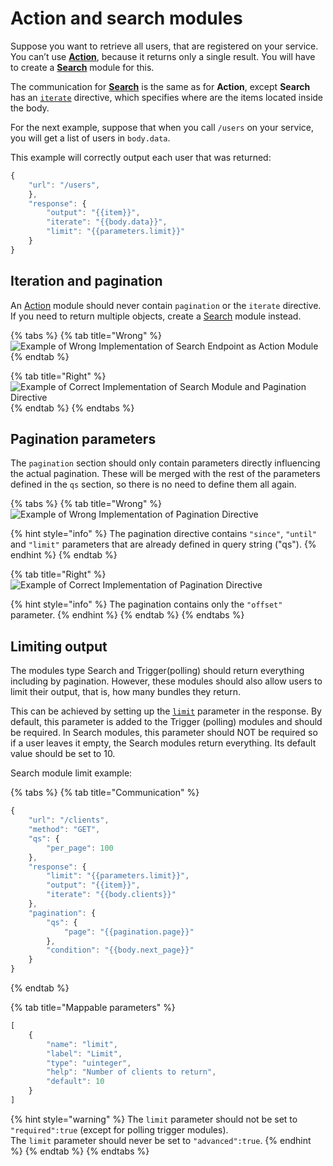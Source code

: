 # Action and search modules

Suppose you want to retrieve all users, that are registered on your service. You can’t use [**Action**](https://integromat.github.io/apps/action.html), because it returns only a single result. You will have to create a [**Search**](https://integromat.github.io/apps/searches.html) module for this.

The communication for [**Search**](https://integromat.github.io/apps/search.html) is the same as for **Action**, except **Search** has an [`iterate`](https://integromat.github.io/apps/search.html#iterate) directive, which specifies where are the items located inside the body.

For the next example, suppose that when you call `/users` on your service, you will get a list of users in `body.data`.

This example will correctly output each user that was returned:

```javascript
{
    "url": "/users",
    },
    "response": {
        "output": "{{item}}",
        "iterate": "{{body.data}}",
        "limit": "{{parameters.limit}}"
    }
}
```

## Iteration and pagination <a href="#iteration-and-pagination" id="iteration-and-pagination"></a>

An [Action](https://docs.integromat.com/apps/app-structure/modules/action) module should never contain `pagination` or the `iterate` directive. If you need to return multiple objects, create a [Search](https://docs.integromat.com/apps/app-structure/modules/search) module instead.

{% tabs %}
{% tab title="Wrong" %}
![Example of Wrong Implementation of Search Endpoint as Action Module](../.gitbook/assets/integromatIterationPaginationWrong.png)
{% endtab %}

{% tab title="Right" %}
![Example of Correct Implementation of Search Module and Pagination Directive](../.gitbook/assets/integromatIterationPaginationRight.png)
{% endtab %}
{% endtabs %}

## Pagination parameters <a href="#pagination-parameters" id="pagination-parameters"></a>

The `pagination` section should only contain parameters directly influencing the actual pagination. These will be merged with the rest of the parameters defined in the `qs` section, so there is no need to define them all again.

{% tabs %}
{% tab title="Wrong" %}
![Example of Wrong Implementation of Pagination Directive](<../.gitbook/assets/integromatPaginationParamsWrong (1).png>)

{% hint style="info" %}
The pagination directive contains `"since"`, `"until"` and `"limit"` parameters that are already defined in query string ("qs").&#x20;
{% endhint %}
{% endtab %}

{% tab title="Right" %}
![Example of Correct Implementation of Pagination Directive](../.gitbook/assets/integromatPaginationParamsRight.png)

{% hint style="info" %}
The pagination contains only the `"offset"` parameter.
{% endhint %}
{% endtab %}
{% endtabs %}

## Limiting output

The modules type Search and Trigger(polling) should return everything including by pagination. However, these modules should also allow users to limit their output, that is, how many bundles they return.

This can be achieved by setting up the [`limit`](https://docs.integromat.com/apps/structure-blocks/api/handling-responses#limit) parameter in the response. By default, this parameter is added to the Trigger (polling) modules and should be required. In Search modules, this parameter should NOT be required so if a user leaves it empty, the Search modules return everything. Its default value should be set to 10.

Search module limit example:

{% tabs %}
{% tab title="Communication" %}
```javascript
{
    "url": "/clients",
    "method": "GET",
    "qs": {
        "per_page": 100
    },
    "response": {
        "limit": "{{parameters.limit}}",
        "output": "{{item}}",
        "iterate": "{{body.clients}}"
    },
    "pagination": {
        "qs": {
            "page": "{{pagination.page}}"
        },
        "condition": "{{body.next_page}}"
    }
}
```
{% endtab %}

{% tab title="Mappable parameters" %}
```javascript
[
    {
        "name": "limit",
        "label": "Limit",
        "type": "uinteger",
        "help": "Number of clients to return",
        "default": 10
    }
]
```

{% hint style="warning" %}
The `limit` parameter should not be set to `"required":true` (except for polling trigger modules).\
The `limit` parameter should never be set to `"advanced":true`.
{% endhint %}
{% endtab %}
{% endtabs %}
